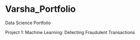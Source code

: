 # Varsha_Portfolio
Data Science Portfolio 

Project 1: Machine Learning: Detecting Fraudulent Transactions 
